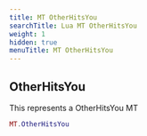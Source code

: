 ```yaml
---
title: MT OtherHitsYou
searchTitle: Lua MT OtherHitsYou
weight: 1
hidden: true
menuTitle: MT OtherHitsYou
---
```

## OtherHitsYou

This represents a OtherHitsYou MT
```lua
MT.OtherHitsYou
```